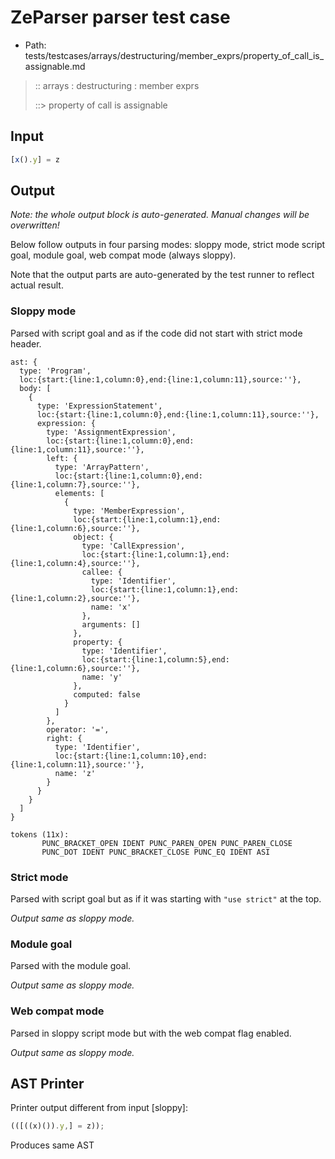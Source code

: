 # ZeParser parser test case

- Path: tests/testcases/arrays/destructuring/member_exprs/property_of_call_is_assignable.md

> :: arrays : destructuring : member exprs
>
> ::> property of call is assignable

## Input

`````js
[x().y] = z
`````

## Output

_Note: the whole output block is auto-generated. Manual changes will be overwritten!_

Below follow outputs in four parsing modes: sloppy mode, strict mode script goal, module goal, web compat mode (always sloppy).

Note that the output parts are auto-generated by the test runner to reflect actual result.

### Sloppy mode

Parsed with script goal and as if the code did not start with strict mode header.

`````
ast: {
  type: 'Program',
  loc:{start:{line:1,column:0},end:{line:1,column:11},source:''},
  body: [
    {
      type: 'ExpressionStatement',
      loc:{start:{line:1,column:0},end:{line:1,column:11},source:''},
      expression: {
        type: 'AssignmentExpression',
        loc:{start:{line:1,column:0},end:{line:1,column:11},source:''},
        left: {
          type: 'ArrayPattern',
          loc:{start:{line:1,column:0},end:{line:1,column:7},source:''},
          elements: [
            {
              type: 'MemberExpression',
              loc:{start:{line:1,column:1},end:{line:1,column:6},source:''},
              object: {
                type: 'CallExpression',
                loc:{start:{line:1,column:1},end:{line:1,column:4},source:''},
                callee: {
                  type: 'Identifier',
                  loc:{start:{line:1,column:1},end:{line:1,column:2},source:''},
                  name: 'x'
                },
                arguments: []
              },
              property: {
                type: 'Identifier',
                loc:{start:{line:1,column:5},end:{line:1,column:6},source:''},
                name: 'y'
              },
              computed: false
            }
          ]
        },
        operator: '=',
        right: {
          type: 'Identifier',
          loc:{start:{line:1,column:10},end:{line:1,column:11},source:''},
          name: 'z'
        }
      }
    }
  ]
}

tokens (11x):
       PUNC_BRACKET_OPEN IDENT PUNC_PAREN_OPEN PUNC_PAREN_CLOSE
       PUNC_DOT IDENT PUNC_BRACKET_CLOSE PUNC_EQ IDENT ASI
`````

### Strict mode

Parsed with script goal but as if it was starting with `"use strict"` at the top.

_Output same as sloppy mode._

### Module goal

Parsed with the module goal.

_Output same as sloppy mode._

### Web compat mode

Parsed in sloppy script mode but with the web compat flag enabled.

_Output same as sloppy mode._

## AST Printer

Printer output different from input [sloppy]:

````js
(([((x)()).y,] = z));
````

Produces same AST
